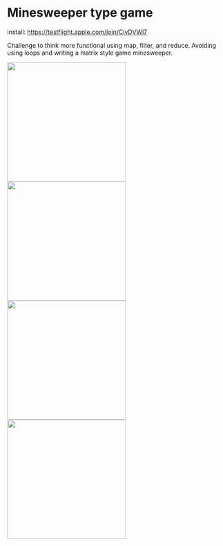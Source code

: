# Minesweeper type game

install:  https://testflight.apple.com/join/CivDVWl7

Challenge to think more functional using map, filter, and reduce.  Avoiding using loops and writing a matrix style game minesweeper.

<p float="left">
  <img width="275" src="https://user-images.githubusercontent.com/22163547/51011505-aba53580-150d-11e9-9bda-01ac38b88765.png">
  <img width="275" src="https://user-images.githubusercontent.com/22163547/51011504-aba53580-150d-11e9-9364-941ffdd9228b.png">
  <img width="275" src="https://user-images.githubusercontent.com/22163547/51011503-aba53580-150d-11e9-86ef-ebf0947ef681.png">
  <img width="275" src="https://user-images.githubusercontent.com/22163547/51011502-ab0c9f00-150d-11e9-9b27-e94af5c76536.png">
</p>
